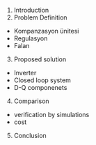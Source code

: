 1. Introduction
2. Problem Definition
  * Kompanzasyon ünitesi
  * Regulasyon
  * Falan
3. Proposed solution
  * Inverter
  * Closed loop system
  * D-Q componenets
4. Comparison
  * verification by simulations
  * cost
5. Conclusion

